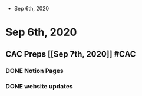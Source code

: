 * Sep 6th, 2020
# Sep 6th, 2020
## CAC Preps [[Sep 7th, 2020]] #CAC
### DONE Notion Pages
### DONE website updates
##
